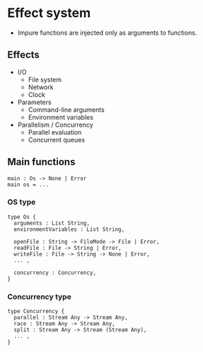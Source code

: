 # Effect system

- Impure functions are injected only as arguments to functions.

## Effects

- I/O
  - File system
  - Network
  - Clock
- Parameters
  - Command-line arguments
  - Environment variables
- Parallelism / Concurrency
  - Parallel evaluation
  - Concurrent queues

## Main functions

```
main : Os -> None | Error
main os = ...
```

### OS type

```
type Os {
  arguments : List String,
  environmentVariables : List String,

  openFile : String -> FileMode -> File | Error,
  readFile : File -> String | Error,
  writeFile : File -> String -> None | Error,
  ... ,

  concurrency : Concurrency,
}
```

### Concurrency type

```
type Concurrency {
  parallel : Stream Any -> Stream Any,
  race : Stream Any -> Stream Any,
  split : Stream Any -> Stream (Stream Any),
  ... ,
}
```
